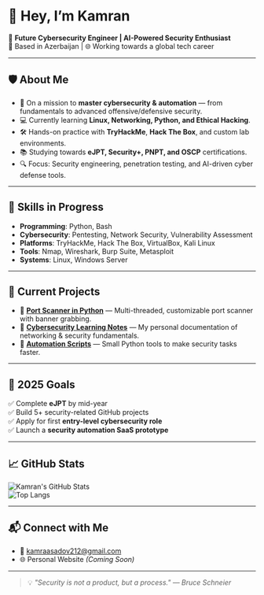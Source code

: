 # 👋 Hey, I’m Kamran  

🚀 **Future Cybersecurity Engineer | AI-Powered Security Enthusiast**  
📍 Based in Azerbaijan | 🌐 Working towards a global tech career  

---

## 🛡 About Me  
- 🎯 On a mission to **master cybersecurity & automation** — from fundamentals to advanced offensive/defensive security.  
- 💻 Currently learning **Linux, Networking, Python, and Ethical Hacking**.  
- 🛠 Hands-on practice with **TryHackMe**, **Hack The Box**, and custom lab environments.  
- 📚 Studying towards **eJPT, Security+, PNPT, and OSCP** certifications.  
- 🔍 Focus: Security engineering, penetration testing, and AI-driven cyber defense tools.  

---

## 🧠 Skills in Progress  
- **Programming**: Python, Bash  
- **Cybersecurity**: Pentesting, Network Security, Vulnerability Assessment  
- **Platforms**: TryHackMe, Hack The Box, VirtualBox, Kali Linux  
- **Tools**: Nmap, Wireshark, Burp Suite, Metasploit  
- **Systems**: Linux, Windows Server  

---

## 📌 Current Projects  
- 🔹 **[Port Scanner in Python](#)** — Multi-threaded, customizable port scanner with banner grabbing.  
- 🔹 **[Cybersecurity Learning Notes](#)** — My personal documentation of networking & security fundamentals.  
- 🔹 **[Automation Scripts](#)** — Small Python tools to make security tasks faster.  

---

## 🎯 2025 Goals  
✅ Complete **eJPT** by mid-year  
✅ Build 5+ security-related GitHub projects  
✅ Apply for first **entry-level cybersecurity role**  
✅ Launch a **security automation SaaS prototype**  

---

## 📈 GitHub Stats  
![Kamran's GitHub Stats](https://github-readme-stats.vercel.app/api?username=YOUR_GITHUB_USERNAME&show_icons=true&theme=radical)  
![Top Langs](https://github-readme-stats.vercel.app/api/top-langs/?username=YOUR_GITHUB_USERNAME&layout=compact&theme=radical)  

---

## 📬 Connect with Me  
- 📧 kamraasadov212@gmail.com  
- 🌐 Personal Website *(Coming Soon)*  

---

> 💡 *"Security is not a product, but a process." — Bruce Schneier*  
